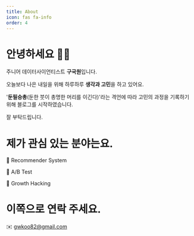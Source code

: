 ```yaml
---
title: About
icon: fas fa-info
order: 4
---
```


# 안녕하세요 👋🏼

주니어 데이터사이언티스트 **구국원**입니다.

오늘보다 나은 내일을 위해 하루하루 **생각과 고민**을 하고 있어요.

'**둔필승총**(둔한 붓이 총명한 머리를 이긴다)'라는 격언에 따라 고민의 과정을 기록하기 위해 블로그를 시작하였습니다.

잘 부탁드립니다.

# 제가 관심 있는 분야는요.

🎁  Recommender System

👀  A/B Test

🎯  Growth Hacking

# 이쪽으로 연락 주세요.

✉️ gwkoo82@gmail.com